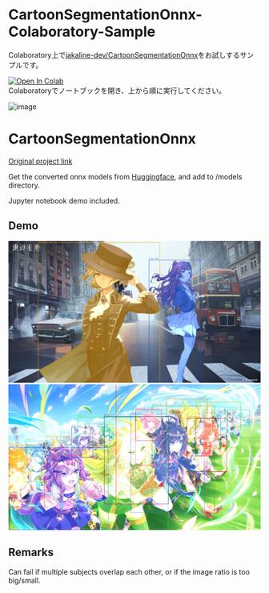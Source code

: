 # CartoonSegmentationOnnx-Colaboratory-Sample
Colaboratory上で[jakaline-dev/CartoonSegmentationOnnx](https://github.com/jakaline-dev/CartoonSegmentationOnnx)をお試しするサンプルです。<bR>

[![Open In Colab](https://colab.research.google.com/assets/colab-badge.svg)](https://colab.research.google.com/github/Kazuhito00/CartoonSegmentationOnnx-Colaboratory-Sample/blob/main/colaboratory_inference_demo.ipynb)<br>
Colaboratoryでノートブックを開き、上から順に実行してください。

![image](https://github.com/user-attachments/assets/3e2b2eca-6d6e-4afd-86c0-ba5e45c3dce9)

# CartoonSegmentationOnnx

[Original project link](https://github.com/CartoonSegmentation/CartoonSegmentation)

Get the converted onnx models from [Huggingface](https://huggingface.co/Jakaline/CartoonSegmentationOnnx), and add to /models directory.

Jupyter notebook demo included.

## Demo

![demo](docs/output.jpg)
![demo2](docs/output2.jpg)

## Remarks

Can fail if multiple subjects overlap each other, or if the image ratio is too big/small.
